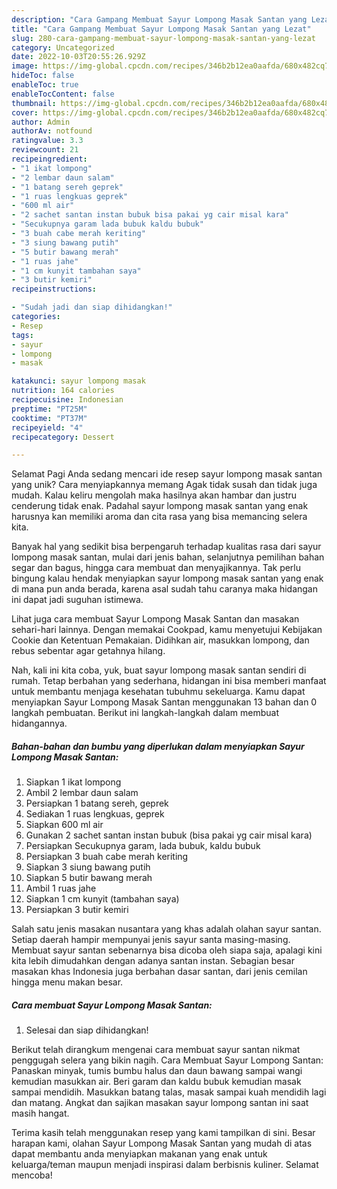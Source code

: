 ```yaml
---
description: "Cara Gampang Membuat Sayur Lompong Masak Santan yang Lezat"
title: "Cara Gampang Membuat Sayur Lompong Masak Santan yang Lezat"
slug: 280-cara-gampang-membuat-sayur-lompong-masak-santan-yang-lezat
category: Uncategorized
date: 2022-10-03T20:55:26.929Z
image: https://img-global.cpcdn.com/recipes/346b2b12ea0aafda/680x482cq70/sayur-lompong-masak-santan-foto-resep-utama.jpg
hideToc: false
enableToc: true
enableTocContent: false
thumbnail: https://img-global.cpcdn.com/recipes/346b2b12ea0aafda/680x482cq70/sayur-lompong-masak-santan-foto-resep-utama.jpg
cover: https://img-global.cpcdn.com/recipes/346b2b12ea0aafda/680x482cq70/sayur-lompong-masak-santan-foto-resep-utama.jpg
author: Admin
authorAv: notfound
ratingvalue: 3.3
reviewcount: 21
recipeingredient:
- "1 ikat lompong"
- "2 lembar daun salam"
- "1 batang sereh geprek"
- "1 ruas lengkuas geprek"
- "600 ml air"
- "2 sachet santan instan bubuk bisa pakai yg cair misal kara"
- "Secukupnya garam lada bubuk kaldu bubuk"
- "3 buah cabe merah keriting"
- "3 siung bawang putih"
- "5 butir bawang merah"
- "1 ruas jahe"
- "1 cm kunyit tambahan saya"
- "3 butir kemiri"
recipeinstructions:

- "Sudah jadi dan siap dihidangkan!"
categories:
- Resep
tags:
- sayur
- lompong
- masak

katakunci: sayur lompong masak 
nutrition: 164 calories
recipecuisine: Indonesian
preptime: "PT25M"
cooktime: "PT37M"
recipeyield: "4"
recipecategory: Dessert

---
```



Selamat Pagi Anda sedang mencari ide resep sayur lompong masak santan yang unik? Cara menyiapkannya memang Agak tidak susah dan tidak juga mudah. Kalau keliru mengolah maka hasilnya akan hambar dan justru cenderung tidak enak. Padahal sayur lompong masak santan yang enak harusnya kan memiliki aroma dan cita rasa yang bisa memancing selera kita.


Banyak hal yang sedikit bisa berpengaruh terhadap kualitas rasa dari sayur lompong masak santan, mulai dari jenis bahan, selanjutnya pemilihan bahan segar dan bagus, hingga cara membuat dan menyajikannya. Tak perlu bingung kalau hendak menyiapkan sayur lompong masak santan yang enak di mana pun anda berada, karena asal sudah tahu caranya maka hidangan ini dapat jadi suguhan istimewa.

Lihat juga cara membuat Sayur Lompong Masak Santan dan masakan sehari-hari lainnya. Dengan memakai Cookpad, kamu menyetujui Kebijakan Cookie dan Ketentuan Pemakaian. Didihkan air, masukkan lompong, dan rebus sebentar agar getahnya hilang.


Nah, kali ini kita coba, yuk, buat sayur lompong masak santan sendiri di rumah. Tetap berbahan yang sederhana, hidangan ini bisa memberi manfaat untuk membantu menjaga kesehatan tubuhmu sekeluarga. Kamu dapat menyiapkan Sayur Lompong Masak Santan menggunakan 13 bahan dan 0 langkah pembuatan. Berikut ini langkah-langkah dalam membuat hidangannya.

<!--inarticleads1-->

##### Bahan-bahan dan bumbu yang diperlukan dalam menyiapkan Sayur Lompong Masak Santan:

1. Siapkan 1 ikat lompong
1. Ambil 2 lembar daun salam
1. Persiapkan 1 batang sereh, geprek
1. Sediakan 1 ruas lengkuas, geprek
1. Siapkan 600 ml air
1. Gunakan 2 sachet santan instan bubuk (bisa pakai yg cair misal kara)
1. Persiapkan Secukupnya garam, lada bubuk, kaldu bubuk
1. Persiapkan 3 buah cabe merah keriting
1. Siapkan 3 siung bawang putih
1. Siapkan 5 butir bawang merah
1. Ambil 1 ruas jahe
1. Siapkan 1 cm kunyit (tambahan saya)
1. Persiapkan 3 butir kemiri


Salah satu jenis masakan nusantara yang khas adalah olahan sayur santan. Setiap daerah hampir mempunyai jenis sayur santa masing-masing. Membuat sayur santan sebenarnya bisa dicoba oleh siapa saja, apalagi kini kita lebih dimudahkan dengan adanya santan instan. Sebagian besar masakan khas Indonesia juga berbahan dasar santan, dari jenis cemilan hingga menu makan besar. 

<!--inarticleads2-->

##### Cara membuat Sayur Lompong Masak Santan:


1. Selesai dan siap dihidangkan!

Berikut telah dirangkum mengenai cara membuat sayur santan nikmat penggugah selera yang bikin nagih. Cara Membuat Sayur Lompong Santan: Panaskan minyak, tumis bumbu halus dan daun bawang sampai wangi kemudian masukkan air. Beri garam dan kaldu bubuk kemudian masak sampai mendidih. Masukkan batang talas, masak sampai kuah mendidih lagi dan matang. Angkat dan sajikan masakan sayur lompong santan ini saat masih hangat. 

Terima kasih telah menggunakan resep yang kami tampilkan di sini. Besar harapan kami, olahan Sayur Lompong Masak Santan yang mudah di atas dapat membantu anda menyiapkan makanan yang enak untuk keluarga/teman maupun menjadi inspirasi dalam berbisnis kuliner. Selamat mencoba!
